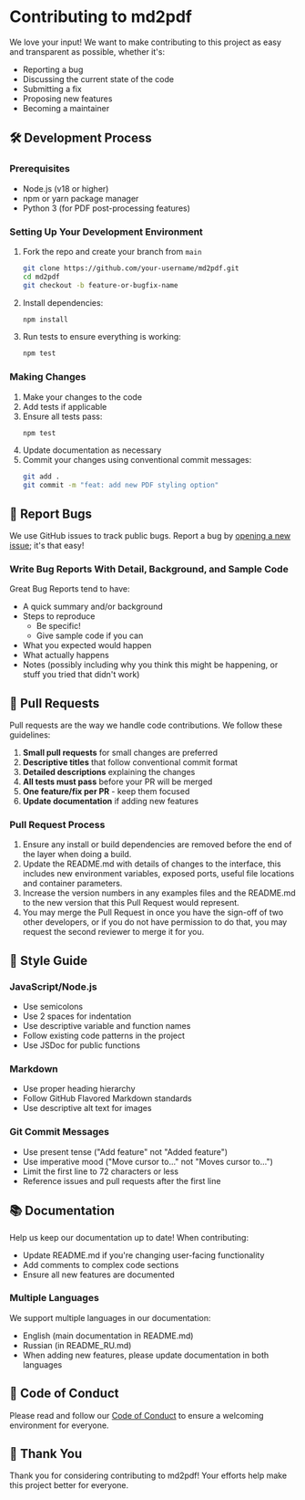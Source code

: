 # Contributing to md2pdf

We love your input! We want to make contributing to this project as easy and transparent as possible, whether it's:

- Reporting a bug
- Discussing the current state of the code
- Submitting a fix
- Proposing new features
- Becoming a maintainer

## 🛠️ Development Process

### Prerequisites

- Node.js (v18 or higher)
- npm or yarn package manager
- Python 3 (for PDF post-processing features)

### Setting Up Your Development Environment

1. Fork the repo and create your branch from `main`
   ```bash
   git clone https://github.com/your-username/md2pdf.git
   cd md2pdf
   git checkout -b feature-or-bugfix-name
   ```

2. Install dependencies:
   ```bash
   npm install
   ```

3. Run tests to ensure everything is working:
   ```bash
   npm test
   ```

### Making Changes

1. Make your changes to the code
2. Add tests if applicable
3. Ensure all tests pass:
   ```bash
   npm test
   ```
4. Update documentation as necessary
5. Commit your changes using conventional commit messages:
   ```bash
   git add .
   git commit -m "feat: add new PDF styling option"
   ```

## 🐛 Report Bugs

We use GitHub issues to track public bugs. Report a bug by [opening a new issue](https://github.com/hqsrawmelon/md2pdf/issues/new); it's that easy!

### Write Bug Reports With Detail, Background, and Sample Code

Great Bug Reports tend to have:

- A quick summary and/or background
- Steps to reproduce
  - Be specific!
  - Give sample code if you can
- What you expected would happen
- What actually happens
- Notes (possibly including why you think this might be happening, or stuff you tried that didn't work)

## 🚀 Pull Requests

Pull requests are the way we handle code contributions. We follow these guidelines:

1. **Small pull requests** for small changes are preferred
2. **Descriptive titles** that follow conventional commit format
3. **Detailed descriptions** explaining the changes
4. **All tests must pass** before your PR will be merged
5. **One feature/fix per PR** - keep them focused
6. **Update documentation** if adding new features

### Pull Request Process

1. Ensure any install or build dependencies are removed before the end of the layer when doing a build.
2. Update the README.md with details of changes to the interface, this includes new environment variables, exposed ports, useful file locations and container parameters.
3. Increase the version numbers in any examples files and the README.md to the new version that this Pull Request would represent.
4. You may merge the Pull Request in once you have the sign-off of two other developers, or if you do not have permission to do that, you may request the second reviewer to merge it for you.

## 🎨 Style Guide

### JavaScript/Node.js
- Use semicolons
- Use 2 spaces for indentation
- Use descriptive variable and function names
- Follow existing code patterns in the project
- Use JSDoc for public functions

### Markdown
- Use proper heading hierarchy
- Follow GitHub Flavored Markdown standards
- Use descriptive alt text for images

### Git Commit Messages
- Use present tense ("Add feature" not "Added feature")
- Use imperative mood ("Move cursor to..." not "Moves cursor to...")
- Limit the first line to 72 characters or less
- Reference issues and pull requests after the first line

## 📚 Documentation

Help us keep our documentation up to date! When contributing:

- Update README.md if you're changing user-facing functionality
- Add comments to complex code sections
- Ensure all new features are documented

### Multiple Languages
We support multiple languages in our documentation:
- English (main documentation in README.md)
- Russian (in README_RU.md)
- When adding new features, please update documentation in both languages

## 🤝 Code of Conduct

Please read and follow our [Code of Conduct](./CODE_OF_CONDUCT.md) to ensure a welcoming environment for everyone.

## 🎉 Thank You

Thank you for considering contributing to md2pdf! Your efforts help make this project better for everyone.